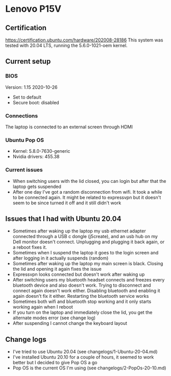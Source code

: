 # Lenovo P15V

## Certification

https://certification.ubuntu.com/hardware/202008-28186
This system was tested with 20.04 LTS, running the 5.6.0-1021-oem kernel.

## Current setup

### BIOS

Version: 1.15 2020-10-26

- Set to default
- Secure boot: disabled

### Connections

The laptop is connected to an external screen through HDMI

### Ubuntu Pop OS

- Kernel: 5.8.0-7630-generic
- Nvidia drivers: 455.38

### Current issues

- When switching users with the lid closed, you can login but after that the laptop gets suspended
- After one day I've got a random disconnection from wifi. It took a while to be connected again. It might be related to expressvpn but it doesn't seem to be since turned it off and it still didn't work
  
## Issues that I had with Ubuntu 20.04

- Sometimes after waking up the laptop my usb ethernet adapter connected through a USB c dongle (j5create), and an usb 
  hub on my Dell monitor doesn't connect. Unplugging and plugging it back again, or a reboot fixes it.
- Sometimes when I suspend the laptop it goes to the login screen and after logging in it actually suspends (random)
- Sometimes after waking up the laptop my main screen is black. Closing the lid and opening it again fixes the issue
- Expressvpn looks connected but doesn't work after waking up
- After switching users my bluetooth headset connects and freezes every bluetooth device and also doesn't work. Trying
to disconnect and connect again doesn't work either. Disabling bluetooth and enabling it again doesn't fix it either.
  Restarting the bluetooth service works
- Sometimes both wifi and bluetooth stop working and it only starts working again when I reboot
- If you turn on the laptop and immediately close the lid, you get the alternate modes error (see change log)
- After suspending I cannot change the keyboard layout

## Change logs

- I've tried to use Ubuntu 20.04 (see changelogs/1-Ubuntu-20-04.md)
- I've installed Ubuntu 20.10 for a couple of hours, it seemed to work better but I decided to give Pop OS a go
- Pop OS is the current OS I'm using (see changelogs/2-PopOs-20-10.md)